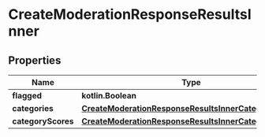 
# CreateModerationResponseResultsInner

## Properties
Name | Type | Description | Notes
------------ | ------------- | ------------- | -------------
**flagged** | **kotlin.Boolean** |  | 
**categories** | [**CreateModerationResponseResultsInnerCategories**](CreateModerationResponseResultsInnerCategories.md) |  | 
**categoryScores** | [**CreateModerationResponseResultsInnerCategoryScores**](CreateModerationResponseResultsInnerCategoryScores.md) |  | 



